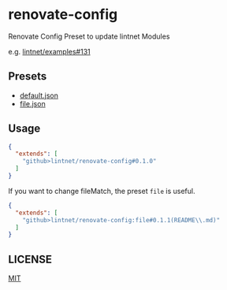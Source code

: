 # renovate-config

Renovate Config Preset to update lintnet Modules

e.g. [lintnet/examples#131](https://github.com/lintnet/examples/pull/131)

## Presets

- [default.json](default.json)
- [file.json](file.json)

## Usage

```json
{
  "extends": [
    "github>lintnet/renovate-config#0.1.0"
  ]
}
```

If you want to change fileMatch, the preset `file` is useful.

```json
{
  "extends": [
    "github>lintnet/renovate-config:file#0.1.1(README\\.md)"
  ]
}
```

## LICENSE

[MIT](LICENSE)
